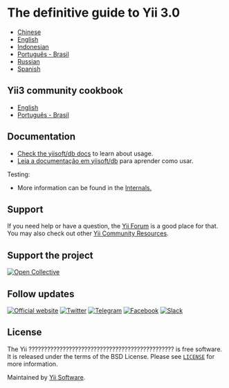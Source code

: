 # The definitive guide to Yii 3.0

- [Chinese](docs/guide/zh-CN/README.md)
- [English](docs/guide/en/README.md)
- [Indonesian](docs/guide/id/README.md)
- [Português - Brasil](docs/guide/pt-BR/README.md)
- [Russian](docs/guide/ru/README.md)
- [Spanish](docs/guide/es/README.md)

## Yii3 community cookbook

- [English](docs/cookbook/en/README.md)
- [Português - Brasil](docs/cookbook/pt-BR/README.md)

## Documentation

- [Check the yiisoft/db docs](docs/README.md#english) to learn about usage.
- [Leia a documentação em yiisoft/db](docs/README.md#português---brasil) para aprender como usar.

Testing:

- More information can be found in the [Internals.](docs/internals.md)

## Support

If you need help or have a question, the [Yii Forum](https://forum.yiiframework.com/c/yii-3-0/63) is a good place for that.
You may also check out other [Yii Community Resources](https://www.yiiframework.com/community).

## Support the project

[![Open Collective](https://img.shields.io/badge/Open%20Collective-sponsor-7eadf1?logo=open%20collective&logoColor=7eadf1&labelColor=555555)](https://opencollective.com/yiisoft)

## Follow updates

[![Official website](https://img.shields.io/badge/Powered_by-Yii_Framework-green.svg?style=flat)](https://www.yiiframework.com/)
[![Twitter](https://img.shields.io/badge/twitter-follow-1DA1F2?logo=twitter&logoColor=1DA1F2&labelColor=555555?style=flat)](https://twitter.com/yiiframework)
[![Telegram](https://img.shields.io/badge/telegram-join-1DA1F2?style=flat&logo=telegram)](https://t.me/yii3en)
[![Facebook](https://img.shields.io/badge/facebook-join-1DA1F2?style=flat&logo=facebook&logoColor=ffffff)](https://www.facebook.com/groups/yiitalk)
[![Slack](https://img.shields.io/badge/slack-join-1DA1F2?style=flat&logo=slack)](https://yiiframework.com/go/slack)

## License

The Yii ??????????????????????????????????????????????? is free software. It is released under the terms of the BSD License.
Please see [`LICENSE`](./LICENSE.md) for more information.

Maintained by [Yii Software](https://www.yiiframework.com/).
